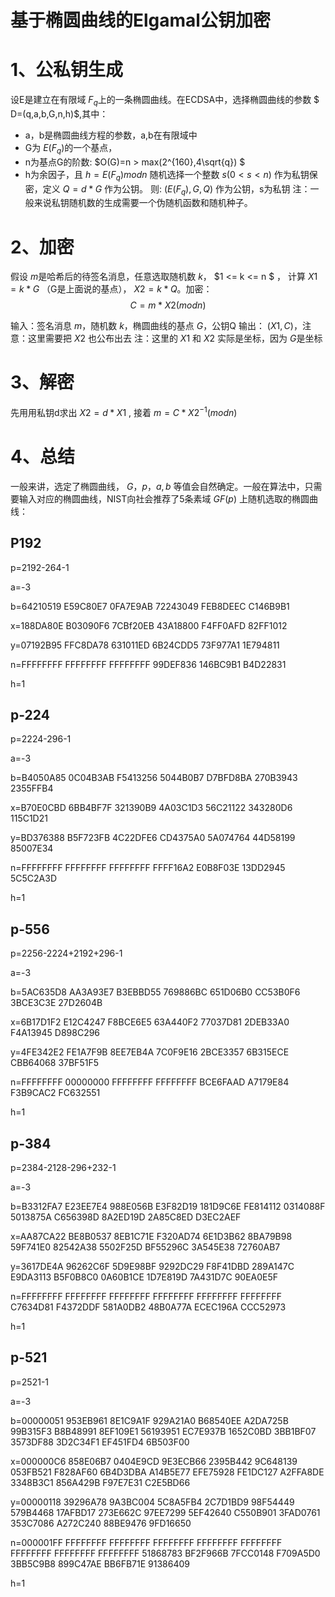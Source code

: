 # 基于椭圆曲线的Elgamal公钥加密
# 1、公私钥生成
设E是建立在有限域 $F_q$上的一条椭圆曲线。在ECDSA中，选择椭圆曲线的参数 $ D=(q,a,b,G,n,h)$,其中：
- a，b是椭圆曲线方程的参数，a,b在有限域中
- G为 $E(F_q)$的一个基点，
- n为基点G的阶数: $O(G)=n > max(2^{160},4\sqrt{q}) $
- h为余因子，且 $h=E(F_q)mod n$
随机选择一个整数 $s(0 < s < n)$ 作为私钥保密，定义 $Q=d*G$ 作为公钥。
则: $(E(F_q),G,Q)$ 作为公钥，s为私钥
注：一般来说私钥随机数的生成需要一个伪随机函数和随机种子。
# 2、加密
假设 $m$是哈希后的待签名消息，任意选取随机数 $k$， $1 <= k <= n $ ， 计算  $X1=k*G$ （G是上面说的基点）， $X2=k*Q$。加密：
$$C=m*X2(mod n)$$

输入：签名消息 $m$，随机数 $k$，椭圆曲线的基点 $G$，公钥Q
输出： $(X1,C)$，注意：这里需要把 $X2$ 也公布出去
注：这里的 $X1$ 和 $X2$ 实际是坐标，因为 $G$是坐标
# 3、解密
先用用私钥d求出 $X2=d*X1$ , 接着 $m=C*X2^{-1}(mod n)$

# 4、总结
一般来讲，选定了椭圆曲线， $G，p，a,b$ 等值会自然确定。一般在算法中，只需要输入对应的椭圆曲线，NIST向社会推荐了5条素域 $GF(p)$ 上随机选取的椭圆曲线：

## P192

 p=2192-264-1

 a=-3

 b=64210519 E59C80E7 0FA7E9AB 72243049 FEB8DEEC C146B9B1

 x=188DA80E B03090F6 7CBf20EB 43A18800 F4FF0AFD 82FF1012

 y=07192B95 FFC8DA78 631011ED 6B24CDD5 73F977A1 1E794811

 n=FFFFFFFF FFFFFFFF FFFFFFFF 99DEF836 146BC9B1 B4D22831

 h=1

## p-224

 p=2224-296-1

 a=-3

 b=B4050A85 0C04B3AB F5413256 5044B0B7 D7BFD8BA 270B3943 2355FFB4

 x=B70E0CBD 6BB4BF7F 321390B9 4A03C1D3 56C21122 343280D6 115C1D21

 y=BD376388 B5F723FB 4C22DFE6 CD4375A0 5A074764 44D58199 85007E34

 n=FFFFFFFF FFFFFFFF FFFFFFFF FFFF16A2 E0B8F03E 13DD2945 5C5C2A3D

 h=1

## p-556

 p=2256-2224+2192+296-1

 a=-3

 b=5AC635D8 AA3A93E7 B3EBBD55 769886BC 651D06B0 CC53B0F6 3BCE3C3E 27D2604B
 
 x=6B17D1F2 E12C4247 F8BCE6E5 63A440F2 77037D81 2DEB33A0 F4A13945 D898C296
 
 y=4FE342E2 FE1A7F9B 8EE7EB4A 7C0F9E16 2BCE3357 6B315ECE CBB64068 37BF51F5
 
 n=FFFFFFFF 00000000 FFFFFFFF FFFFFFFF BCE6FAAD A7179E84 F3B9CAC2 FC632551
 
 h=1

## p-384
 
 p=2384-2128-296+232-1
 
 a=-3
 
 b=B3312FA7 E23EE7E4 988E056B E3F82D19 181D9C6E FE814112 0314088F 5013875A C656398D 
 8A2ED19D 2A85C8ED D3EC2AEF
 
 x=AA87CA22 BE8B0537 8EB1C71E F320AD74 6E1D3B62 8BA79B98 59F741E0 82542A38 5502F25D BF55296C 3A545E38 72760AB7
 
 y=3617DE4A 96262C6F 5D9E98BF 9292DC29 F8F41DBD 289A147C E9DA3113 B5F0B8C0 0A60B1CE 1D7E819D 7A431D7C 90EA0E5F
 
 n=FFFFFFFF FFFFFFFF FFFFFFFF FFFFFFFF FFFFFFFF FFFFFFFF C7634D81 F4372DDF 581A0DB2 48B0A77A ECEC196A CCC52973
 
 h=1
## p-521
 
 p=2521-1
 
 a=-3
 
 b=00000051 953EB961 8E1C9A1F 929A21A0 B68540EE A2DA725B 99B315F3 B8B48991 8EF109E1 
 56193951 EC7E937B 1652C0BD 3BB1BF07 3573DF88 3D2C34F1 EF451FD4 6B503F00
 
 x=000000C6 858E06B7 0404E9CD 9E3ECB66 2395B442 9C648139 053FB521 F828AF60 6B4D3DBA A14B5E77 EFE75928 FE1DC127 A2FFA8DE 3348B3C1 856A429B F97E7E31 C2E5BD66
 
 y=00000118 39296A78 9A3BC004 5C8A5FB4 2C7D1BD9 98F54449 579B4468 17AFBD17 273E662C 97EE7299 5EF42640 C550B901 3FAD0761 353C7086 A272C240 88BE9476 9FD16650
 
 n=000001FF FFFFFFFF FFFFFFFF FFFFFFFF FFFFFFFF FFFFFFFF FFFFFFFF FFFFFFFF FFFFFFFF 51868783 BF2F966B 7FCC0148 F709A5D0 3BB5C9B8 899C47AE BB6FB71E 91386409
 
 h=1